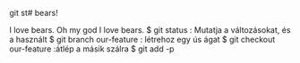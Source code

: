 git st# bears!

I love bears.
Oh my god I love bears.
$ git status : Mutatja a változásokat, és a használt
$ git branch our-feature : létrehoz egy ús ágat
$ git checkout our-feature :átlép a másik szálra
$ git add -p

